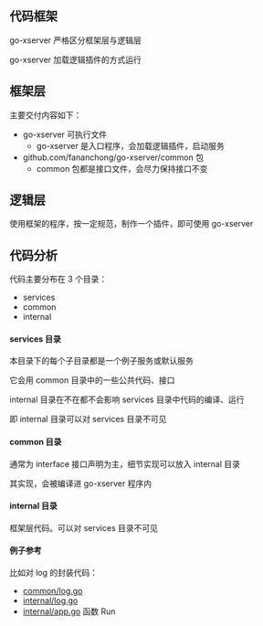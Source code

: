 ## 代码框架

go-xserver 严格区分框架层与逻辑层

go-xserver 加载逻辑插件的方式运行


## 框架层

主要交付内容如下：
- go-xserver 可执行文件
  - go-xserver 是入口程序，会加载逻辑插件，启动服务
- github.com/fananchong/go-xserver/common 包
  - common 包都是接口文件，会尽力保持接口不变

## 逻辑层

使用框架的程序，按一定规范，制作一个插件，即可使用 go-xserver

## 代码分析

代码主要分布在 3 个目录：

- services
- common
- internal

#### services 目录

本目录下的每个子目录都是一个例子服务或默认服务

它会用 common 目录中的一些公共代码、接口

internal 目录在不在都不会影响 services 目录中代码的编译、运行

即 internal 目录可以对 services 目录不可见

#### common 目录

通常为 interface 接口声明为主，细节实现可以放入 internal 目录

其实现，会被编译进 go-xserver 程序内

#### internal 目录

框架层代码。可以对 services 目录不可见


#### 例子参考

比如对 log 的封装代码：

- [common/log.go](../common/context/log.go)
- [internal/log.go](../internal/components/log.go)
- [internal/app.go](../internal/app.go) 函数 Run
